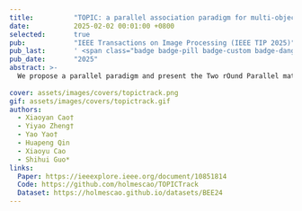 ```yaml
---
title:          "TOPIC: a parallel association paradigm for multi-object tracking under complex motions and diverse scenes"
date:           2025-02-02 00:01:00 +0800
selected:       true
pub:            "IEEE Transactions on Image Processing (IEEE TIP 2025)"
pub_last:       ' <span class="badge badge-pill badge-custom badge-danger">SCI Q1</span>'
pub_date:       "2025"
abstract: >-
  We propose a parallel paradigm and present the Two rOund Parallel matchIng meChanism (TOPIC) to implement it. The TOPIC leverages both motion and appearance features and can adaptively select the preferable one as the assignment metric based on motion level. Moreover, we provide an Attention-based Appearance Reconstruction Module (AARM) to reconstruct appearance feature embeddings, thus enhancing the representation of appearance features.
  
cover: assets/images/covers/topictrack.png
gif: assets/images/covers/topictrack.gif
authors:
  - Xiaoyan Cao†
  - Yiyao Zheng†
  - Yao Yao†
  - Huapeng Qin
  - Xiaoyu Cao
  - Shihui Guo*
links:
  Paper: https://ieeexplore.ieee.org/document/10851814
  Code: https://github.com/holmescao/TOPICTrack
  Dataset: https://holmescao.github.io/datasets/BEE24
---
```

